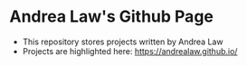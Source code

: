# Andrea Law's Github Page
- This repository stores projects written by Andrea Law
- Projects are highlighted here: https://andrealaw.github.io/
